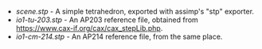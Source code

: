- *scene.stp* - A simple tetrahedron, exported with assimp's "stp" exporter.
- *io1-tu-203.stp* - An AP203 reference file, obtained from https://www.cax-if.org/cax/cax_stepLib.php.
- *io1-cm-214.stp* - An AP214 reference file, from the same place.
